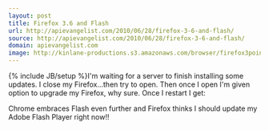 ```yaml
---
layout: post
title: Firefox 3.6 and Flash
url: http://apievangelist.com/2010/06/28/firefox-3-6-and-flash/
source: http://apievangelist.com/2010/06/28/firefox-3-6-and-flash/
domain: apievangelist.com
image: http://kinlane-productions.s3.amazonaws.com/browser/firefox3point6.PNG
---
```

{% include JB/setup %}I'm waiting for a server to finish installing some updates. I close my Firefox...then try to open.
Then once I open I'm given option to upgrade my Firefox, why sure.
Once I restart I get:

Chrome embraces Flash even further and Firefox thinks I should update my Adobe Flash Player right now!!